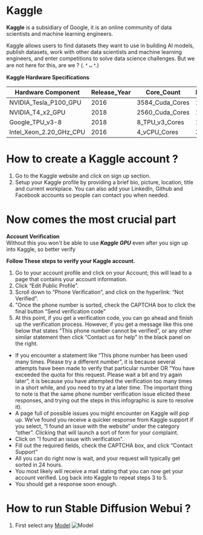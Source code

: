 # **Kaggle** <br>
**Kaggle** is a subsidiary of Google, it is an online community of data scientists and machine learning engineers.

Kaggle allows users to find datasets they want to use in building AI models, publish datasets, work with other data scientists and machine learning engineers, and enter competitions to solve data science challenges.
But we are not here for this, are we ? (⁠.⁠ ⁠❛⁠ ⁠ᴗ⁠ ⁠❛⁠.⁠) <br>

**Kaggle Hardware Specifications**

| Hardware Component | Release_Year | Core_Count | Memory	| Hours/Week 
| --- | --- | --- | --- | --- |
NVIDIA_Tesla_P100_GPU |	2016 | 3584_Cuda_Cores | 16 GB | 32 h 
NVIDIA_T4_x2_GPU | 2018	| 2560_Cuda_Cores |	16 GB	| 32 h 
Google_TPU_v3-8	| 2018 |	8_TPU_v3_Cores	| 128 GB	| 20 h
Intel_Xeon_2.20_GHz_CPU	| 2016 | 4_vCPU_Cores |	32 GB	| Unlimited




# How to create a Kaggle account ? <br>
1. Go to the Kaggle website and click on sign up section. <br>
2. Setup your Kaggle profile by providing a brief bio, picture, location, title and current workplace. You can also add your LinkedIn, Github and Facebook accounts so people can contact you when needed. <br>

# Now comes the most crucial part <br>
**Account Verification** <br>
Without this you won't be able to use ***Kaggle GPU*** even after you sign up into Kaggle, so better verify <br>

**Follow These steps to verify your Kaggle account.** <br>
1. Go to your account profile and click on your Account; this will lead to a page that contains your account information.
2. Click “Edit Public Profile”.
3. Scroll down to “Phone Verification”, and click on the hyperlink: “Not Verified”.
4. "Once the phone number is sorted, check the CAPTCHA box to click the final button “Send verification code”
5. At this point, if you get a verification code, you can go ahead and finish up the verification process. However, if you get a message like this one below that states “This phone number cannot be verified”, or any other similar statement then click “Contact us for help” in the black panel on the right.
* If you encounter a statement like “This phone number has been used many times. Please try a different number”, it is because several attempts have been made to verify that particular number OR “You have exceeded the quota for this request. Please wait a bit and try again later”, it is because you have attempted the verification too many times in a short while, and you need to try at a later time. The important thing to note is that the same phone number verification issue elicited these responses, and trying out the steps in this infographic is sure to resolve it).
* A page full of possible issues you might encounter on Kaggle will pop up. We’ve found you receive a quicker response from Kaggle support if you select, “I found an issue with the website” under the category “other”. Clicking that will launch a sort of form for your complaint.
* Click on "I found an issue with verification".
* Fill out the required fields, check the CAPTCHA box, and click “Contact Support”
* All you can do right now is wait, and your request will typically get sorted in 24 hours.
* You most likely will receive a mail stating that you can now get your account verified. Log back into Kaggle to repeat steps 3 to 5.
* You should get a response soon enough. <br>

# How to run Stable Diffusion Webui ?<br>
1. First select any [Model](https://github.com/Cabel7/Stable-Diffusion-Webui-Kaggle)
![Model](https://drive.google.com/file/d/1nG2JmK10IPWxngRsMsMc9UIe2sXZ6qrl/view?usp=drivesdk)

